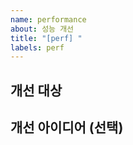 ```yaml
---
name: performance
about: 성능 개선
title: "[perf] "
labels: perf
---
```


## 개선 대상

<!-- 성능 개선이 필요한 부분은? -->

## 개선 아이디어 (선택)
